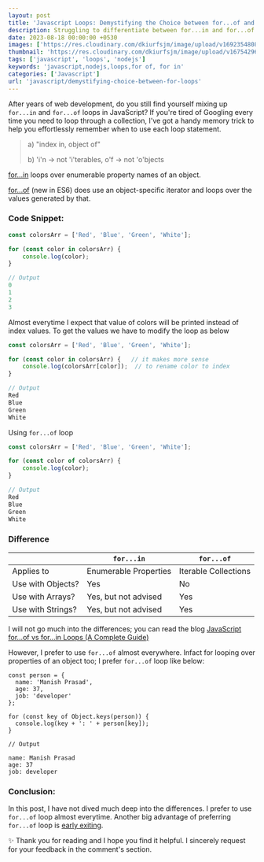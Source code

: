 ```yaml
---
layout: post
title: 'Javascript Loops: Demystifying the Choice between for...of and for...in loop'
description: Struggling to differentiate between for...in and for...of loops in JavaScript? Learn a simple memory trick to master them once and for all.
date: 2023-08-18 00:00:00 +0530
images: ['https://res.cloudinary.com/dkiurfsjm/image/upload/v1692354808/loop_n3lz2r.jpg']
thumbnail: 'https://res.cloudinary.com/dkiurfsjm/image/upload/v1675429691/JavaScript_v4qblf.jpg'
tags: ['javascript', 'loops', 'nodejs']
keywords: 'javascript,nodejs,loops,for of, for in'
categories: ['Javascript']
url: 'javascript/demystifying-choice-between-for-loops'
---
```


After years of web development, do you still find yourself mixing up `for...in` and `for...of` loops in JavaScript? If you're tired of Googling every time you need to loop through a collection, I've got a handy memory trick to help you effortlessly remember when to use each loop statement.

> a)  "index in, object of"
> 
> b) 'i'n -> not 'i'terables, o'f -> not 'o'bjects

[for...in](https://developer.mozilla.org/en-US/docs/Web/JavaScript/Reference/Statements/for...in) loops over enumerable property names of an object.

[for...of](https://developer.mozilla.org/en-US/docs/Web/JavaScript/Reference/Statements/for...of) (new in ES6) does use an object-specific iterator and loops over the values generated by that.


### Code Snippet:

```javascript
const colorsArr = ['Red', 'Blue', 'Green', 'White'];

for (const color in colorsArr) {
	console.log(color);
}

// Output
0
1
2
3
```

Almost everytime I expect that value of colors will be printed instead of index values. To get the values we have to modify the loop as below 

```javascript
const colorsArr = ['Red', 'Blue', 'Green', 'White'];

for (const color in colorsArr) {   // it makes more sense
	console.log(colorsArr[color]);  // to rename color to index
}

// Output
Red
Blue
Green
White
```

Using `for...of` loop

```javascript
const colorsArr = ['Red', 'Blue', 'Green', 'White'];

for (const color of colorsArr) {
	console.log(color);
}

// Output
Red
Blue
Green
White
```

### Difference

| | `for...in` | `for...of` |
| --- | --- | --- |
| Applies to  | Enumerable Properties | Iterable Collections |
| Use with Objects?    | Yes | No |
| Use with Arrays?	   | Yes, but not advised | Yes |
| Use with Strings?    | Yes, but not advised | Yes |

I will not go much into the differences; you can read the blog [JavaScript for…of vs for…in Loops (A Complete Guide)](https://www.codingem.com/javascript-for-of-vs-for-in-loops/)

However, I prefer to use `for...of` almost everywhere. Infact for looping over properties of an object too; I prefer `for...of` loop like below:

```
const person = {
  name: 'Manish Prasad',
  age: 37,
  job: 'developer'
};

for (const key of Object.keys(person)) {
  console.log(key + ': ' + person[key]);
}

// Output

name: Manish Prasad
age: 37
job: developer
```

### Conclusion:

In this post, I have not dived much deep into the differences. I prefer to use `for...of` loop almost everytime. Another big advantage of preferring `for...of` loop is [early exiting](https://developer.mozilla.org/en-US/docs/Web/JavaScript/Reference/Statements/for...of#early_exiting). 

✨ Thank you for reading and I hope you find it helpful. I sincerely request for your feedback in the comment's section.